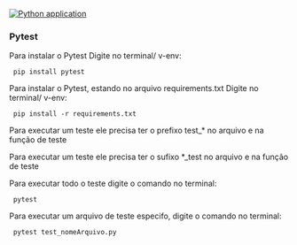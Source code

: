 [![Python application](https://github.com/Rodrigodante11/pytest/actions/workflows/python-app.yml/badge.svg)](https://github.com/Rodrigodante11/pytest/actions/workflows/python-app.yml)

### Pytest
<p> Para instalar o Pytest Digite no terminal/ v-env:  </p>

```
 pip install pytest 
```

<p> Para instalar o Pytest, estando no arquivo requirements.txt Digite no terminal/ v-env:  </p>

```
 pip install -r requirements.txt 
```

<p> Para executar um teste ele precisa ter o prefixo test_* no arquivo e na função de teste  </p>
<p> Para executar um teste ele precisa ter o sufixo *_test no arquivo e na função de teste  </p>

<p> Para executar todo o teste digite o comando no terminal:  </p>

```
 pytest 
```

<p> Para executar um arquivo de teste especifo, digite o comando no terminal:  </p>

```
 pytest test_nomeArquivo.py
```
